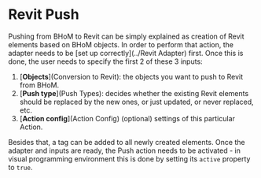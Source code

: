 # Revit Push

Pushing from BHoM to Revit can be simply explained as creation of Revit elements based on BHoM objects. In order to perform that action, the adapter needs to be [set up correctly](../Revit Adapter) first. Once this is done, the user needs to specify the first 2 of these 3 inputs:

1. [**Objects**](Conversion to Revit): the objects you want to push to Revit from BHoM.
2. [**Push type**](Push Types): decides whether the existing Revit elements should be replaced by the new ones, or just updated, or never replaced, etc.
3. [**Action config**](Action Config) (optional) settings of this particular Action.

Besides that, a tag can be added to all newly created elements. Once the adapter and inputs are ready, the Push action needs to be activated - in visual programming environment this is done by setting its `active` property to `true`.